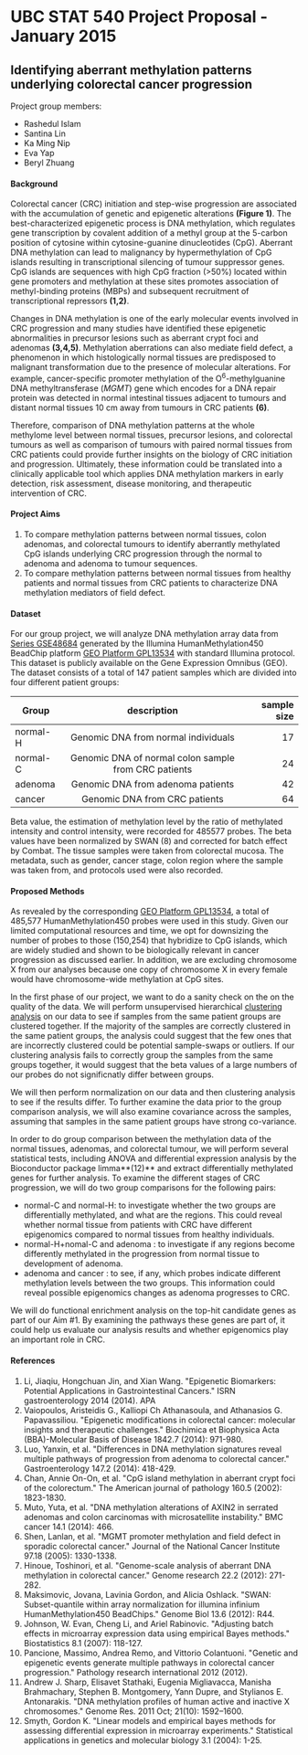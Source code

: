 
UBC STAT 540 Project Proposal - January 2015
================================================
Identifying aberrant methylation patterns underlying colorectal cancer progression
----------------

Project group members:
* Rashedul Islam
* Santina Lin
* Ka Ming Nip
* Eva Yap
* Beryl Zhuang

#### Background
Colorectal cancer (CRC) initiation and step-wise progression are associated with the accumulation of genetic and epigenetic alterations **(Figure 1)**. The best-characterized epigenetic process is DNA methylation, which regulates gene transcription by covalent addition of a methyl group at the 5-carbon position of cytosine within cytosine-guanine dinucleotides (CpG). Aberrant DNA methylation can lead to malignancy by hypermethylation of CpG islands resulting in transcriptional silencing of tumour suppressor genes. CpG islands are sequences with high CpG fraction (>50%) located within gene promoters and methylation at these sites promotes association of methyl-binding proteins (MBPs) and subsequent recruitment of transcriptional repressors **(1,2)**.

Changes in DNA methylation is one of the early molecular events involved in CRC progression and many studies have identified these epigenetic abnormalities in precursor lesions such as aberrant crypt foci and adenomas **(3,4,5)**. Methylation aberrations can also mediate field defect, a phenomenon in which histologically normal tissues are predisposed to malignant transformation due to the presence of molecular alterations. For example, cancer-specific promoter methylation of the O<sup>6</sup>-methylguanine DNA methyltransferase (*MGMT*) gene which encodes for a DNA repair protein was detected in normal intestinal tissues adjacent to tumours and distant normal tissues 10 cm away from tumours in CRC patients **(6)**. 

Therefore, comparison of DNA methylation patterns at the whole methylome level between normal tissues, precursor lesions, and colorectal tumours as well as comparison of tumours with paired normal tissues from CRC patients could provide further insights on the biology of CRC initiation and progression. Ultimately, these information could be translated into a clinically applicable tool which applies DNA methylation markers in early detection, risk assessment, disease monitoring, and therapeutic intervention of CRC. 

#### Project Aims
1. To compare methylation patterns between normal tissues, colon adenomas, and colorectal tumours to identify aberrantly methylated CpG islands underlying CRC progression through the normal to adenoma and adenoma to tumour sequences.
2. To compare methylation patterns between normal tissues from healthy patients and normal tissues from CRC patients to characterize DNA methylation mediators of field defect. 

#### Dataset
For our group project, we will analyze DNA methylation array data from [Series GSE48684](http://www.ncbi.nlm.nih.gov/geo/query/acc.cgi?acc=GSE48684) generated by the Illumina HumanMethylation450 BeadChip platform [GEO Platform GPL13534](http://www.ncbi.nlm.nih.gov/geo/query/acc.cgi?acc=GPL13534 "Platform GPL13534") with standard Illumina protocol. This dataset is publicly available on the Gene Expression Omnibus (GEO). The dataset consists of a total of 147 patient samples which are divided into four different patient groups: 

| Group |  description| sample size |
| ------------- |:-------------:| -----:|
| normal-H |  Genomic DNA from normal individuals      | 17 |
| normal-C  |    Genomic DNA of normal colon sample from CRC patients  | 24  |
| adenoma   |    Genomic DNA from adenoma patients |    42  |
| cancer |    Genomic DNA from CRC patients | 64  |

Beta value, the estimation of methylation level by the ratio of methylated intensity and control intensity, were recorded for 485577 probes. The beta values have been normalized by SWAN (8) and corrected for batch effect by Combat. 
The tissue samples were taken from colorectal mucosa. The metadata, such as gender, cancer stage, colon region where the sample was taken from, and protocols used were also recorded.


#### Proposed Methods
As revealed by the corresponding [GEO Platform GPL13534](http://www.ncbi.nlm.nih.gov/geo/query/acc.cgi?acc=GPL13534 "Platform GPL13534"), a total of 485,577 HumanMethylation450 probes were used in this study. Given our limited computational resources and time, we opt for downsizing the number of probes to those (150,254) that hybridize to CpG islands, which are widely studied and shown to be biologically relevant in cancer progression as discussed earlier. In addition, we are excluding chromosome X from our analyses because one copy of chromosome X in every female would have chromosome-wide methylation at CpG sites.

In the first phase of our project, we want to do a sanity check on the on the quality of the data. We will perform unsupervised hierarchical [clustering analysis](http://www.statmethods.net/advstats/cluster.html) on our data to see if samples from the same patient groups are clustered together. If the majority of the samples are correctly clustered in the same patient groups, the analysis could suggest that the few ones that are incorrectly clustered could be potential sample-swaps or outliers. If our clustering analysis fails to correctly group the samples from the same groups together, it would suggest that the beta values of a large numbers of our probes do not significnatly differ between groups. 

We will then perform normalization on our data and then clustering analysis to see if the results differ. To further examine the data prior to the group comparison analysis, we will also examine covariance across the samples, assuming that samples in the same patient groups have strong co-variance.

In order to do group comparison between the methylation data of the normal tissues, adenomas, and colorectal tumour, we will perform several statistical tests, including ANOVA and differential expression analysis by the Bioconductor package limma**(12)** and extract differentially methylated genes for further analysis. To examine the different stages of CRC progression, we will do two group comparisons for the following pairs:
- normal-C  and normal-H: to investigate whether the two groups are differentially methylated, and what are the regions. This could reveal whether normal tissue from patients with CRC have different epigenomics compared to normal tissues from healthy individuals. 
- normal-H+nomal-C and adenoma : to investigate if any regions become differently methylated in the progression from normal tissue to development of adenoma.  
- adenoma and cancer : to see, if any, which probes indicate different methylation levels between the two groups. This information could reveal possible epigenomics changes as adenoma progresses to CRC. 

We will do functional enrichment analysis on the top-hit candidate genes as part of our Aim #1. By examining the pathways these genes are part of, it could help us evaluate our analysis results and whether epigenomics play an important role in CRC.

#### References
1. Li, Jiaqiu, Hongchuan Jin, and Xian Wang. "Epigenetic Biomarkers: Potential Applications in Gastrointestinal Cancers." ISRN gastroenterology 2014 (2014).
APA	
2. Vaiopoulos, Aristeidis G., Kalliopi Ch Athanasoula, and Athanasios G. Papavassiliou. "Epigenetic modifications in colorectal cancer: molecular insights and therapeutic challenges." Biochimica et Biophysica Acta (BBA)-Molecular Basis of Disease 1842.7 (2014): 971-980.
3. Luo, Yanxin, et al. "Differences in DNA methylation signatures reveal multiple pathways of progression from adenoma to colorectal cancer." Gastroenterology 147.2 (2014): 418-429.
4. Chan, Annie On-On, et al. "CpG island methylation in aberrant crypt foci of the colorectum." The American journal of pathology 160.5 (2002): 1823-1830.
5. Muto, Yuta, et al. "DNA methylation alterations of AXIN2 in serrated adenomas and colon carcinomas with microsatellite instability." BMC cancer 14.1 (2014): 466.
6. Shen, Lanlan, et al. "MGMT promoter methylation and field defect in sporadic colorectal cancer." Journal of the National Cancer Institute 97.18 (2005): 1330-1338.
7. Hinoue, Toshinori, et al. "Genome-scale analysis of aberrant DNA methylation in colorectal cancer." Genome research 22.2 (2012): 271-282.
8. Maksimovic, Jovana, Lavinia Gordon, and Alicia Oshlack. "SWAN: Subset-quantile within array normalization for illumina infinium HumanMethylation450 BeadChips." Genome Biol 13.6 (2012): R44.
9. Johnson, W. Evan, Cheng Li, and Ariel Rabinovic. "Adjusting batch effects in microarray expression data using empirical Bayes methods." Biostatistics 8.1 (2007): 118-127.
10. Pancione, Massimo, Andrea Remo, and Vittorio Colantuoni. "Genetic and epigenetic events generate multiple pathways in colorectal cancer progression." Pathology research international 2012 (2012).
11. Andrew J. Sharp, Elisavet Stathaki, Eugenia Migliavacca, Manisha Brahmachary, Stephen B. Montgomery, Yann Dupre, and Stylianos E. Antonarakis. "DNA methylation profiles of human active and inactive X chromosomes." Genome Res. 2011 Oct; 21(10): 1592–1600.
12. Smyth, Gordon K. "Linear models and empirical bayes methods for assessing differential expression in microarray experiments." Statistical applications in genetics and molecular biology 3.1 (2004): 1-25.
